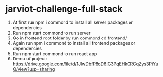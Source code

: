 # jarviot-challenge-full-stack

1. At first run npm i commond to install all server packages or dependencies 
2. Run npm start commond to run server
3. Go in frontend root folder by run commond cd frontend/
4. Again run npm i commond to install all frontend packages or dependencies
5. Run npm start commond to run react app
6. Demo of project: https://drive.google.com/file/d/1JlwDbfP8oD6IG3PqEHkGRCqZys3PiYuQ/view?usp=sharing
   
